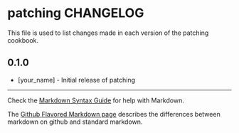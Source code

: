 # patching CHANGELOG

This file is used to list changes made in each version of the patching cookbook.

## 0.1.0
- [your_name] - Initial release of patching

- - -
Check the [Markdown Syntax Guide](http://daringfireball.net/projects/markdown/syntax) for help with Markdown.

The [Github Flavored Markdown page](http://github.github.com/github-flavored-markdown/) describes the differences between markdown on github and standard markdown.
